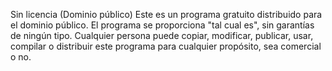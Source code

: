 Sin licencia (Dominio público)
Este es un programa gratuito distribuido para el dominio público.
El programa se proporciona "tal cual es", sin garantías de ningún tipo.
Cualquier persona puede copiar, modificar, publicar, usar, compilar o distribuir este
programa para cualquier propósito, sea comercial o no.
